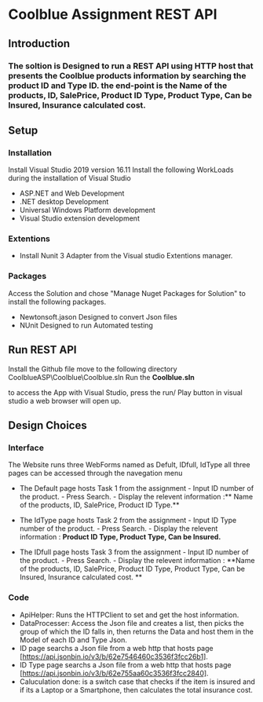 # Coolblue Assignment REST API 
## Introduction
### The soltion is Designed to run a REST API using HTTP host that presents the Coolblue products information by searching the product ID and Type ID. the end-point is the Name of the products, ID, SalePrice, Product ID Type,  Product Type, Can be Insured, Insurance calculated cost. 


## Setup
### Installation

Install Visual Studio 2019 version 16.11 
Install the following WorkLoads during the installation of Visual Studio
- ASP.NET and Web Development
- .NET desktop Development
- Universal Windows Platform development
- Visual Studio extension development


### Extentions
- Install Nunit 3 Adapter from the Visual studio Extentions manager.

### Packages
Access the Solution and chose "Manage Nuget Packages for Solution" to install the following packages.
- Newtonsoft.jason
      Designed to convert Json files
- NUnit
      Designed to run Automated testing

## Run REST API
Install the Github file move to the following directory CoolblueASP\Coolblue\Coolblue.sln
Run the **Coolblue.sln**

to access the App with Visual Studio, press the run/ Play button in visual studio a web browser will open up. 


## Design Choices
### Interface
The Website runs three WebForms named as Defult, IDfull, IdType all three pages can be accessed through the navegation menu

- The Default page hosts Task 1 from the assignment
              - Input ID number of the product. 
              - Press Search. 
              - Display the relevent information :** Name of the products, ID, SalePrice, Product ID Type.**
              
- The IdType page hosts Task 2 from the assignment
              - Input ID Type number of the product. 
              - Press Search. 
              - Display the relevent information : **Product ID Type,  Product Type, Can be Insured.**
              
- The IDfull page hosts Task 3 from the assignment
              - Input ID number of the product. 
              - Press Search. 
              - Display the relevent information : **Name of the products, ID, SalePrice, Product ID Type,  Product Type, Can be Insured, Insurance calculated cost. **

### Code

- ApiHelper: Runs the HTTPClient to set and get the host information.
- DataProcesser: Access the Json file and creates a list, then picks the group of which the ID falls in, then returns the Data and host them in the Model of each ID and Type Json.
- ID page searchs a Json file from a web http that hosts page [https://api.jsonbin.io/v3/b/62e7546460c3536f3fcc26b1].
- ID Type page searchs a Json file from a web http that hosts page [https://api.jsonbin.io/v3/b/62e755aa60c3536f3fcc2840].
- Caluculation done: is a switch case that checks if the item is insured and if its a Laptop or a Smartphone, then calculates the total insurance cost.

